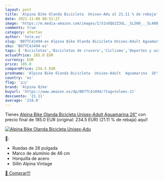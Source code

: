 ```yaml
---
layout: post
title: 'Alpina Bike Olanda Bicicleta  Unisex-Adu al 21.11 % de rebaja'
date: 2021-11-08 08:51:27
image: 'https://m.media-amazon.com/images/I/51nOQU2Z3GL._SL500_._SL400_.jpg'
comments: true
category: ofertas
author: 'tole.es'
slug: 'B07TC4J494-es Alpina Bike Olanda Bicicleta Unisex-Adult Aguamarina 26"'
sku: 'B07TC4J494-es'
tags: [ 'Bicicletas','Bicicletas de crucero','Ciclismo','Deportes y aire libre','Ropa y equipo para deportes','alpina bike','bicicleta', ]
actualPrice: 185.0 EUR
currency: EUR
price: 185.0
comparePrice: 234.5 EUR
prodname: 'Alpina Bike Olanda Bicicleta  Unisex-Adult  Aguamarina  26"'
country: 'es'
flag: '🇪🇸'
brand: 'Alpina Bike'
buyurl: 'https://www.amazon.es/dp/B07TC4J494/?tag=tolees-21'
descuento: '21.11'
average: '218.0'
---
```


Tienes [Alpina Bike Olanda Bicicleta  Unisex-Adult  Aguamarina  26"](https://www.amazon.es/dp/B07TC4J494/?tag=tolees-21) con precio final de  185.0 EUR (original: 234.5 EUR) (21.11 %  de rebaja) aqui!

[![Alpina Bike Olanda Bicicleta  Unisex-Adu](https://m.media-amazon.com/images/I/51nOQU2Z3GL._SL500_._SL400_.jpg)](https://www.amazon.es/dp/B07TC4J494/?tag=tolees-21)

🔎:

- Ruedas de 26 pulgada
- Marco de aluminio de 46 cm
- Horquilla de acero
- Sillín Alpina Vintage

[🛒 Comprar!!!](https://www.amazon.es/dp/B07TC4J494/?tag=tolees-21)
